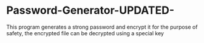 # Password-Generator-UPDATED-
This program generates a strong password and encrypt it for the purpose of safety, the encrypted file can be decrypted using a special key
